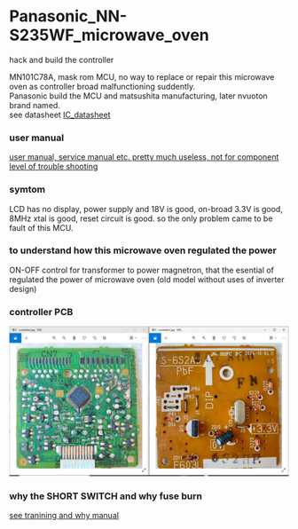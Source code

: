 # Panasonic_NN-S235WF_microwave_oven
hack and build the controller


MN101C78A, mask rom MCU, no way to replace or repair this microwave oven as controller broad malfunctioning suddently.  
Panasonic build the MCU and matsushita manufacturing, later nvuoton brand named.  
see datasheet [IC_datasheet](IC_datasheet)  

### user manual  
[user manual, service manual etc. pretty much useless, not for component level of trouble shooting](manual)  

### symtom  
LCD has no display, power supply and 18V is good, on-broad 3.3V is good, 8MHz xtal is good, reset circuit is good. so the only problem came to be fault of this MCU.  

### to understand how this microwave oven regulated the power
ON-OFF control for transformer to power magnetron, that the esential of regulated the power of microwave oven (old model without uses of inverter design)  

### controller PCB
![photo/controller3.jpg](photo/controller3.jpg)  


### why the SHORT SWITCH and why fuse burn
[see tranining and why manual](manual)

